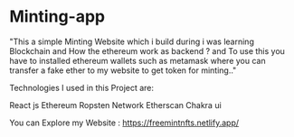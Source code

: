 # Minting-app

"This a simple Minting Website which i build during i was learning
Blockchain and How the ethereum work as backend ? and To use this
you have to installed ethereum wallets such as metamask where you
can transfer a fake ether to my website to get token for minting.."

Technologies I used in this Project are:

React js 
Ethereum 
Ropsten Network
Etherscan
Chakra ui 

You can Explore my Website : https://freemintnfts.netlify.app/
